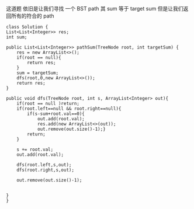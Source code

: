 这道题 依旧是让我们寻找 一个 BST path 其 sum 等于 target sum 但是让我们返回所有的符合的 path

    class Solution {
    List<List<Integer>> res;
    int sum;

    public List<List<Integer>> pathSum(TreeNode root, int targetSum) {
        res = new ArrayList<>();
        if(root == null){
            return res;
        }
        sum = targetSum;
        dfs(root,0,new ArrayList<>());
        return res;
    }

    public void dfs(TreeNode root, int s, ArrayList<Integer> out){
        if(root == null )return;
        if(root.left==null && root.right==null){
            if(s-sum+root.val==0){
                out.add(root.val);
                res.add(new ArrayList<>(out));
                out.remove(out.size()-1);}
            return;
        }

        s += root.val;
        out.add(root.val);

        dfs(root.left,s,out);
        dfs(root.right,s,out);

        out.remove(out.size()-1);


    }
    }
